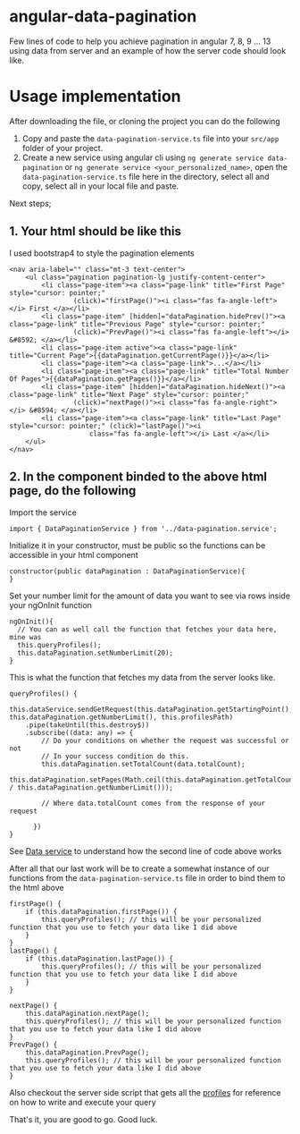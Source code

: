 # angular-data-pagination
Few lines of code to help you achieve pagination in angular 7, 8, 9 ... 13 using data from server and an example of how the server code should look like.

# Usage implementation

After downloading the file, or cloning the project you can do the following
1. Copy and paste the `data-pagination-service.ts` file into your `src/app` folder of your project.
2. Create a new service using angular cli using `ng generate service data-pagination` or `ng generate service <your_personalized_name>`, open the `data-pagination-service.ts` file here in the directory, select all and copy, select all in your local file and paste.

Next steps;

## 1. Your html should be like this 
I used bootstrap4 to style the pagination elements
```
<nav aria-label="" class="mt-3 text-center">
    <ul class="pagination pagination-lg justify-content-center">
        <li class="page-item"><a class="page-link" title="First Page" style="cursor: pointer;"
                (click)="firstPage()"><i class="fas fa-angle-left"></i> First </a></li>
        <li class="page-item" [hidden]="dataPagination.hidePrev()"><a class="page-link" title="Previous Page" style="cursor: pointer;" 
                (click)="PrevPage()"><i class="fas fa-angle-left"></i> &#8592; </a></li>
        <li class="page-item active"><a class="page-link" title="Current Page">{{dataPagination.getCurrentPage()}}</a></li>
        <li class="page-item"><a class="page-link">...</a></li>
        <li class="page-item"><a class="page-link" title="Total Number Of Pages">{{dataPagination.getPages()}}</a></li>
        <li class="page-item" [hidden]="dataPagination.hideNext()"><a class="page-link" title="Next Page" style="cursor: pointer;" 
                (click)="nextPage()"><i class="fas fa-angle-right"></i> &#8594; </a></li>
        <li class="page-item"><a class="page-link" title="Last Page" style="cursor: pointer;" (click)="lastPage()"><i
                    class="fas fa-angle-left"></i> Last </a></li>
    </ul>
</nav>
```

## 2. In the component binded to the above html page, do the following

Import the service 
```
import { DataPaginationService } from '../data-pagination.service';
```

Initialize it in your constructor, must be public so the functions can be accessible in your html component
```
constructor(public dataPagination : DataPaginationService){
}
```

Set your number limit for the amount of data you want to see via rows inside your ngOnInit function
```
ngOnInit(){
  // You can as well call the function that fetches your data here, mine was
  this.queryProfiles();
  this.dataPagination.setNumberLimit(20);
}
```

This is what the function that fetches my data from the server looks like.
```
queryProfiles() {
    this.dataService.sendGetRequest(this.dataPagination.getStartingPoint(), this.dataPagination.getNumberLimit(), this.profilesPath)
    .pipe(takeUntil(this.destroy$))
    .subscribe((data: any) => {
        // Do your conditions on whether the request was successful or not
        // In your success condition do this.
        this.dataPagination.setTotalCount(data.totalCount);
        this.dataPagination.setPages(Math.ceil(this.dataPagination.getTotalCount() / this.dataPagination.getNumberLimit()));
        
        // Where data.totalCount comes from the response of your request

      })
}
```

See [Data service](https://github.com/Emmynem/demo-angular-contact-app/blob/master/src/app/data.service.ts) to understand how the second line of code above works

After all that our last work will be to create a somewhat instance of our functions from the `data-pagination-service.ts` file in order to bind them to the html above
```
firstPage() {
    if (this.dataPagination.firstPage()) {
        this.queryProfiles(); // this will be your personalized function that you use to fetch your data like I did above
    }
}
lastPage() {
    if (this.dataPagination.lastPage()) {
        this.queryProfiles(); // this will be your personalized function that you use to fetch your data like I did above
    }
}

nextPage() {
    this.dataPagination.nextPage();
    this.queryProfiles(); // this will be your personalized function that you use to fetch your data like I did above
}
PrevPage() {
    this.dataPagination.PrevPage();
    this.queryProfiles(); // this will be your personalized function that you use to fetch your data like I did above
}
```

Also checkout the server side script that gets all the [profiles](https://github.com/Emmynem/demo-angular-contact-app/blob/master/src/app/backend/api/get_profile.php) for reference on how to write and execute your query

That's it, you are good to go. Good luck.



